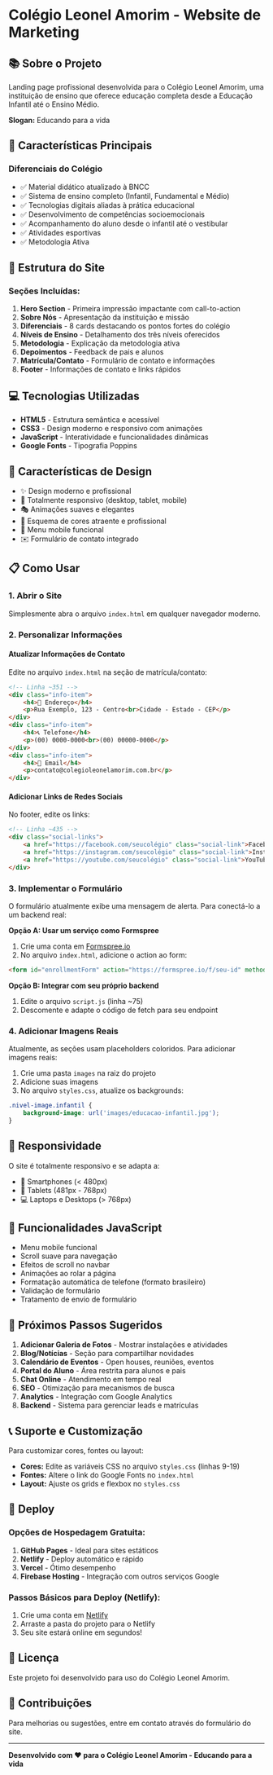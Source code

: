 # Colégio Leonel Amorim - Website de Marketing

## 📚 Sobre o Projeto

Landing page profissional desenvolvida para o Colégio Leonel Amorim, uma instituição de ensino que oferece educação completa desde a Educação Infantil até o Ensino Médio.

**Slogan:** Educando para a vida

## 🎯 Características Principais

### Diferenciais do Colégio
- ✅ Material didático atualizado à BNCC
- ✅ Sistema de ensino completo (Infantil, Fundamental e Médio)
- ✅ Tecnologias digitais aliadas à prática educacional
- ✅ Desenvolvimento de competências socioemocionais
- ✅ Acompanhamento do aluno desde o infantil até o vestibular
- ✅ Atividades esportivas
- ✅ Metodologia Ativa

## 🚀 Estrutura do Site

### Seções Incluídas:

1. **Hero Section** - Primeira impressão impactante com call-to-action
2. **Sobre Nós** - Apresentação da instituição e missão
3. **Diferenciais** - 8 cards destacando os pontos fortes do colégio
4. **Níveis de Ensino** - Detalhamento dos três níveis oferecidos
5. **Metodologia** - Explicação da metodologia ativa
6. **Depoimentos** - Feedback de pais e alunos
7. **Matrícula/Contato** - Formulário de contato e informações
8. **Footer** - Informações de contato e links rápidos

## 💻 Tecnologias Utilizadas

- **HTML5** - Estrutura semântica e acessível
- **CSS3** - Design moderno e responsivo com animações
- **JavaScript** - Interatividade e funcionalidades dinâmicas
- **Google Fonts** - Tipografia Poppins

## 🎨 Características de Design

- ✨ Design moderno e profissional
- 📱 Totalmente responsivo (desktop, tablet, mobile)
- 🎭 Animações suaves e elegantes
- 🎨 Esquema de cores atraente e profissional
- 🔄 Menu mobile funcional
- ✉️ Formulário de contato integrado

## 📋 Como Usar

### 1. Abrir o Site
Simplesmente abra o arquivo `index.html` em qualquer navegador moderno.

### 2. Personalizar Informações

#### Atualizar Informações de Contato
Edite no arquivo `index.html` na seção de matrícula/contato:

```html
<!-- Linha ~351 -->
<div class="info-item">
    <h4>📍 Endereço</h4>
    <p>Rua Exemplo, 123 - Centro<br>Cidade - Estado - CEP</p>
</div>
<div class="info-item">
    <h4>📞 Telefone</h4>
    <p>(00) 0000-0000<br>(00) 00000-0000</p>
</div>
<div class="info-item">
    <h4>📧 Email</h4>
    <p>contato@colegioleonelamorim.com.br</p>
</div>
```

#### Adicionar Links de Redes Sociais
No footer, edite os links:

```html
<!-- Linha ~435 -->
<div class="social-links">
    <a href="https://facebook.com/seucolégio" class="social-link">Facebook</a>
    <a href="https://instagram.com/seucolégio" class="social-link">Instagram</a>
    <a href="https://youtube.com/seucolégio" class="social-link">YouTube</a>
</div>
```

### 3. Implementar o Formulário

O formulário atualmente exibe uma mensagem de alerta. Para conectá-lo a um backend real:

**Opção A: Usar um serviço como Formspree**
1. Crie uma conta em [Formspree.io](https://formspree.io)
2. No arquivo `index.html`, adicione o action ao form:

```html
<form id="enrollmentForm" action="https://formspree.io/f/seu-id" method="POST">
```

**Opção B: Integrar com seu próprio backend**
1. Edite o arquivo `script.js` (linha ~75)
2. Descomente e adapte o código de fetch para seu endpoint

### 4. Adicionar Imagens Reais

Atualmente, as seções usam placeholders coloridos. Para adicionar imagens reais:

1. Crie uma pasta `images` na raiz do projeto
2. Adicione suas imagens
3. No arquivo `styles.css`, atualize os backgrounds:

```css
.nivel-image.infantil {
    background-image: url('images/educacao-infantil.jpg');
}
```

## 📱 Responsividade

O site é totalmente responsivo e se adapta a:
- 📱 Smartphones (< 480px)
- 📱 Tablets (481px - 768px)
- 💻 Laptops e Desktops (> 768px)

## 🔧 Funcionalidades JavaScript

- Menu mobile funcional
- Scroll suave para navegação
- Efeitos de scroll no navbar
- Animações ao rolar a página
- Formatação automática de telefone (formato brasileiro)
- Validação de formulário
- Tratamento de envio de formulário

## 🎯 Próximos Passos Sugeridos

1. **Adicionar Galeria de Fotos** - Mostrar instalações e atividades
2. **Blog/Notícias** - Seção para compartilhar novidades
3. **Calendário de Eventos** - Open houses, reuniões, eventos
4. **Portal do Aluno** - Área restrita para alunos e pais
5. **Chat Online** - Atendimento em tempo real
6. **SEO** - Otimização para mecanismos de busca
7. **Analytics** - Integração com Google Analytics
8. **Backend** - Sistema para gerenciar leads e matrículas

## 📞 Suporte e Customização

Para customizar cores, fontes ou layout:
- **Cores:** Edite as variáveis CSS no arquivo `styles.css` (linhas 9-19)
- **Fontes:** Altere o link do Google Fonts no `index.html`
- **Layout:** Ajuste os grids e flexbox no `styles.css`

## 🚀 Deploy

### Opções de Hospedagem Gratuita:

1. **GitHub Pages** - Ideal para sites estáticos
2. **Netlify** - Deploy automático e rápido
3. **Vercel** - Ótimo desempenho
4. **Firebase Hosting** - Integração com outros serviços Google

### Passos Básicos para Deploy (Netlify):

1. Crie uma conta em [Netlify](https://netlify.com)
2. Arraste a pasta do projeto para o Netlify
3. Seu site estará online em segundos!

## 📄 Licença

Este projeto foi desenvolvido para uso do Colégio Leonel Amorim.

## 🤝 Contribuições

Para melhorias ou sugestões, entre em contato através do formulário do site.

---

**Desenvolvido com ❤️ para o Colégio Leonel Amorim - Educando para a vida**